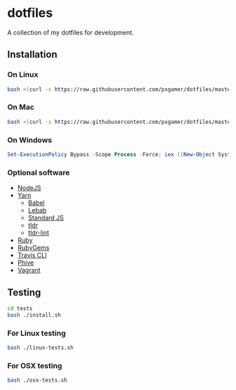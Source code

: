 # dotfiles

A collection of my dotfiles for development.

## Installation

### On Linux

```sh
bash <(curl -s https://raw.githubusercontent.com/pxgamer/dotfiles/master/install-linux.sh)
```

### On Mac

```sh
bash <(curl -s https://raw.githubusercontent.com/pxgamer/dotfiles/master/install-osx.sh)
```

### On Windows

```powershell
Set-ExecutionPolicy Bypass -Scope Process -Force; iex ((New-Object System.Net.WebClient).DownloadString('https://raw.githubusercontent.com/pxgamer/dotfiles/master/install-win.ps1'))
```

### Optional software

- [NodeJS](https://nodejs.org)
- [Yarn](https://yarnpkg.org)
	- [Babel](https://yarn.pm/babel)
	- [Lebab](https://yarn.pm/lebab)
	- [Standard JS](https://yarn.pm/standard)
	- [tldr](https://yarn.pm/tldr)
	- [tldr-lint](https://yarn.pm/tldr-lint)
- [Ruby](https://www.ruby-lang.org)
- [RubyGems](https://rubygems.org)
- [Travis CLI](https://github.com/travis-ci/travis.rb)
- [Phive](https://github.com/phar-io/phive)
- [Vagrant](https://vagrantup.com)

## Testing

```bash
cd tests
bash ./install.sh
```

### For Linux testing

```bash
bash ./linux-tests.sh
```

### For OSX testing

```bash
bash ./osx-tests.sh
```

